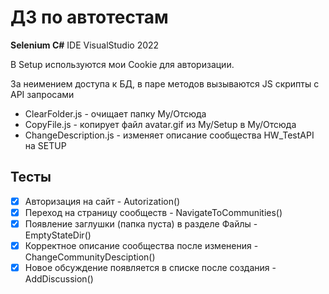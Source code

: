 # ДЗ по автотестам
**Selenium C#**
IDE VisualStudio 2022

В Setup используются мои Cookie для авторизации.

За неимением доступа к БД, в паре методов вызываются JS скрипты с API запросами
* ClearFolder.js - очищает папку My/Отсюда
* CopyFile.js - копирует файл avatar.gif из My/Setup в My/Отсюда 
* ChangeDescription.js - изменяет описание сообщества HW_TestAPI на SETUP

## Тесты
- [x] Авторизация на сайт - Autorization()
- [x] Переход на страницу сообществ - NavigateToCommunities()
- [x] Появление заглушки (папка пуста) в разделе Файлы - EmptyStateDir()
- [x] Корректное описание сообщества после изменения - ChangeCommunityDesciption()
- [x] Новое обсуждение появляется в списке после создания - AddDiscussion()
